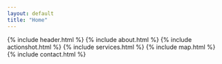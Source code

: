 ```yaml
---
layout: default
title: "Home"
---
```


{% include header.html %}
{% include about.html %}
{% include actionshot.html %}
{% include services.html %}
{% include map.html %}
{% include contact.html %}